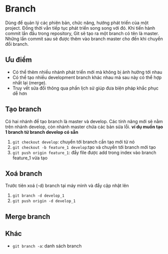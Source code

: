 # Branch
Dùng để quản lý các phiên bản, chức năng, hướng phát triển của một project. Đồng thời vẫn tiếp tục phát triển song song với đó.
Khi tiến hành commit lần đầu trong repository, Git sẽ tạo ra một branch có tên là master. Những lần commit sau sẽ được thêm vào branch master cho đến khi chuyển đổi branch.
## Ưu điểm
- Có thể thêm nhiều nhánh phát triển mới mà không bị ảnh hưởng tới nhau
- Có thể tạo nhiều development branch khác nhau mà sau này có thể hợp nhất lại (merge).
- Truy vết sửa đổi thông qua phần lịch sử giúp đưa biện pháp khắc phục dễ hơn

## Tạo branch
Có hai nhánh để tạo branch là master và develop. Các tính năng mới sẽ nằm trên nhánh develop, còn nhánh master chứa các bản sửa lỗi.
**ví dụ muốn tạo 1 branch từ branch develop có sẵn**
1. `git checkout develop`: chuyển tới branch cần tạo mới từ nó
2. `git checkout -b feature_1 develop`:tạo và chuyển tới branch mới tạo
3. `git push origin feature_1`: đẩy file được add trong index vào branch feature_1 vừa tạo

## Xoá branch
Trước tiên xoá (-d) branch tại máy mình và đẩy cập nhật lên 
1. `git branch -d develop_1`
2. `git push origin -d develop_1`

## Merge branch

## Khác
- `git branch -a`: danh sách branch
